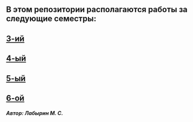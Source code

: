 ## В этом репозитории располагаются работы за следующие семестры:
## [3-ий](https://github.com/M-Labyrin/python_portfolio/tree/main/3_sem)
## [4-ый](https://github.com/M-Labyrin/python_portfolio/tree/main/4_sem)
## [5-ый](https://github.com/M-Labyrin/python_portfolio/tree/main/5_sem)
## [6-ой](https://github.com/M-Labyrin/python_portfolio/tree/main/6_sem)

##### Автор: Лабырин М. С.

